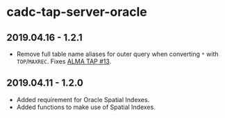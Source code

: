 # cadc-tap-server-oracle

## 2019.04.16 - 1.2.1 

  * Remove full table name aliases for outer query when converting `*` with `TOP`/`MAXREC`.  Fixes [ALMA TAP #13](https://github.com/opencadc/alma-tap/issues/13). 

## 2019.04.11 - 1.2.0


  * Added requirement for Oracle Spatial Indexes.
  * Added functions to make use of Spatial Indexes.

